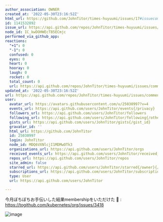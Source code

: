 ```yaml
---
author_association: OWNER
created_at: '2022-05-30T23:16:52Z'
html_url: https://github.com/JohnTitor/times-huyuumi/issues/17#issuecomment-1141532892
id: 1141532892
issue_url: https://api.github.com/repos/JohnTitor/times-huyuumi/issues/17
node_id: IC_kwDOHWEcT85ECmjc
performed_via_github_app: 
reactions:
  "+1": 0
  "-1": 0
  confused: 0
  eyes: 0
  heart: 0
  hooray: 0
  laugh: 0
  rocket: 0
  total_count: 0
  url: https://api.github.com/repos/JohnTitor/times-huyuumi/issues/comments/1141532892/reactions
updated_at: '2022-05-30T23:16:52Z'
url: https://api.github.com/repos/JohnTitor/times-huyuumi/issues/comments/1141532892
user:
  avatar_url: https://avatars.githubusercontent.com/u/25030997?v=4
  events_url: https://api.github.com/users/JohnTitor/events{/privacy}
  followers_url: https://api.github.com/users/JohnTitor/followers
  following_url: https://api.github.com/users/JohnTitor/following{/other_user}
  gists_url: https://api.github.com/users/JohnTitor/gists{/gist_id}
  gravatar_id: ''
  html_url: https://github.com/JohnTitor
  id: 25030997
  login: JohnTitor
  node_id: MDQ6VXNlcjI1MDMwOTk3
  organizations_url: https://api.github.com/users/JohnTitor/orgs
  received_events_url: https://api.github.com/users/JohnTitor/received_events
  repos_url: https://api.github.com/users/JohnTitor/repos
  site_admin: false
  starred_url: https://api.github.com/users/JohnTitor/starred{/owner}{/repo}
  subscriptions_url: https://api.github.com/users/JohnTitor/subscriptions
  type: User
  url: https://api.github.com/users/JohnTitor

---
```

今月ぼちぼちお手伝いした結果membershipをいただけた 🎉 : https://togithub.com/kubernetes/org/issues/3418

![image](https://user-images.githubusercontent.com/25030997/171067191-40a8b9de-b80c-418a-92ff-7d3874fb6bc2.png)
